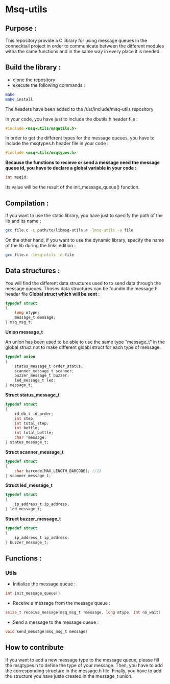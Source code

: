 # Msq-utils

## Purpose :

This repository provide a C library for using message queues in the connecktail project in order to communicate between the different modules witha the same functions and in the same way in every place it is needed.

## Build the library :

- clone the repository
- execute the following commands :

```bash
make
make install
```

The headers have been added to the /usr/include/msq-utils repository

In your code, you have just to include the dbutils.h header file :

```c
#include <msq-utils/msqutils.h>
```

In order to get the different types for the message queues, you have to include the msqtypes.h header file in your code :

```c
#include <msq-utils/msqtypes.h>
```

**Because the functions to recieve or send a message need the message queue id, you have to declare a global variable in your code :**

```c
int msqid;
```

Its value will be the result of the init_message_queue() function.

## Compilation :

If you want to use the static library, you have just to specify the path of the lib and its name :

```bash
gcc file.c -L path/to/libmsq-utils.a -lmsq-utils -o file
```

On the other hand, if you want to use the dynamic library, specify the name of the lib during the links edition :

```bash
gcc file.c -lmsq-utils -o file
```

## Data structures :

You will find the different data structures used to to send data through the message queues. Thoses data structures can be foundin the message.h header file
**Global struct which will be sent :**

```c
typedef struct
{
    long mtype;
    message_t message;
} msq_msg_t;

```

**Union message_t**

An union has been used to be able to use the same type "message_t" in the global struct not to make different gloabl struct for each type of message.

```c
typedef union
{
    status_message_t order_status;
    scanner_message_t scanner;
    buzzer_message_t buzzer;
    led_message_t led;
} message_t;
```

**Struct status_message_t**

```c
typedef struct 
{
    id_db_t id_order;
    int step;
    int total_step;
    int bottle;
    int total_bottle;
    char *message;
} status_message_t;
```

**Struct scanner_message_t**

```c
typedef struct
{
    char barcode[MAX_LENGTH_BARCODE]; //13
} scanner_message_t;
```

**Struct led_message_t**

```c
typedef struct
{
    ip_address_t ip_address;
} led_message_t;
```

**Struct buzzer_message_t**

```c
typedef struct
{
    ip_address_t ip_address;
} buzzer_message_t;
```

## Functions :

### Utils

- Initialize the message queue :

```c
int init_message_queue()
```

- Receive a message from the message queue :

```c
ssize_t receive_message(msq_msg_t *message, long mtype, int no_wait)
```

- Send a message to the message queue :

```c
void send_message(msq_msg_t message)
```

## How to contribute

If you want to add a new message type to the message queue, please fill the msgtypes.h to define the type of your message. Then, you have to add the corresponding structure in the message.h file. Finally, you have to add the structure you have juste created in the message_t union.
